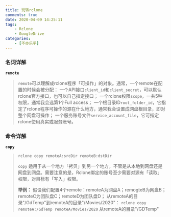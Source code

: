 ```yaml
---
title: 玩转rclone
comments: true
date: 2020-04-09 14:25:11
tags:
    - Rclone
    - GoogleDrive
categories:
    - [不亦乐乎]
---
```

### 名词详解
__`remote`__
> `remote`可以理解成rclone程序「可操作」的对象。通常，一个remote在配置的时候会被分配：
> 一个API接口`client_id`和`client_secret`，可以默认rclone官方接口，也可以自己指定接口；
> 一个rclone权限`scope`，一共5种权限，通常我会选第1个Full access；
> 一个根目录ID`root_folder_id`，它指定了rclone程序可操作的源在什么地方，通常我会设置成网盘根目录，即对整个网盘可操作；
> 一个服务账号文件`service_account_file`，它可指定rclone使用真实或服务账号。

### 命令详解
__`copy`__
> `rclone copy remoteA:srcDir remoteB:dstDir`
> 
> `copy` 适用于从一个地方「拷贝」到另一个地方，不管是从本地到网盘还是网盘到网盘。需要注意的是，Rclone绑定的账号至少需要对源有「读取」权限，对目标有「写入」权限。
>
> __举例：__
> 假设我们配置4个remote：remoteA为网盘A；remogteB为网盘B；remoteC为团队盘C；remoteD为团队盘D；
> 从remoteA的目录"/GdTemp"到remoteA的目录"/Movies/2020"：
> `rclone copy remoteA:/GdTemp remoteA/Movies/2020`
> 从remoteA的目录"/GDTemp" 
